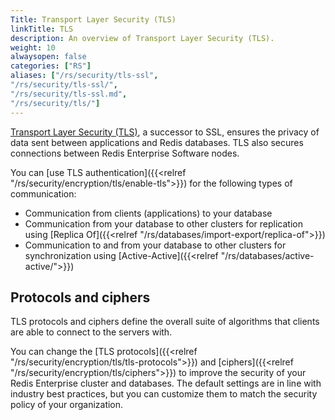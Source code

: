 ```yaml
---
Title: Transport Layer Security (TLS)
linkTitle: TLS
description: An overview of Transport Layer Security (TLS).
weight: 10
alwaysopen: false
categories: ["RS"]
aliases: ["/rs/security/tls-ssl",
"/rs/security/tls-ssl/",
"/rs/security/tls-ssl.md",
"/rs/security/tls/"]
---
```

[Transport Layer Security (TLS)](https://en.wikipedia.org/wiki/Transport_Layer_Security), a successor to SSL, ensures the privacy of data sent between applications and Redis databases. TLS also secures connections between Redis Enterprise Software nodes.

You can [use TLS authentication]({{<relref "/rs/security/encryption/tls/enable-tls">}}) for the following types of communication:

- Communication from clients (applications) to your database
- Communication from your database to other clusters for replication using [Replica Of]({{<relref "/rs/databases/import-export/replica-of">}})
- Communication to and from your database to other clusters for synchronization using [Active-Active]({{<relref "/rs/databases/active-active/">}})

## Protocols and ciphers

TLS protocols and ciphers define the overall suite of algorithms that clients are able to connect to the servers with.

You can change the [TLS protocols]({{<relref "/rs/security/encryption/tls/tls-protocols">}}) and [ciphers]({{<relref "/rs/security/encryption/tls/ciphers">}}) to improve the security of your Redis Enterprise cluster and databases. The default settings are in line with industry best practices, but you can customize them to match the security policy of your organization.
